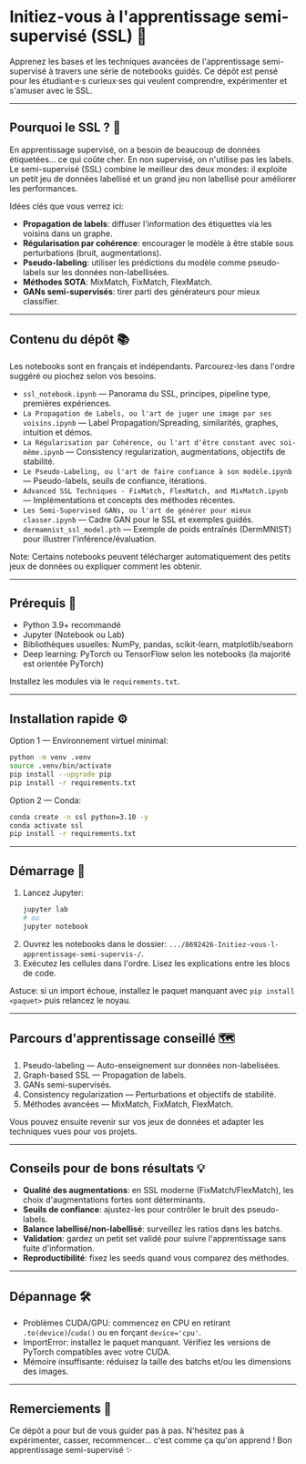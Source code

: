 # Initiez-vous à l'apprentissage semi-supervisé (SSL) 🚀

Apprenez les bases et les techniques avancées de l'apprentissage semi-supervisé à travers une série de notebooks guidés. Ce dépôt est pensé pour les étudiant·e·s curieux·ses qui veulent comprendre, expérimenter et s'amuser avec le SSL.

---

## Pourquoi le SSL ? 🤔

En apprentissage supervisé, on a besoin de beaucoup de données étiquetées… ce qui coûte cher. En non supervisé, on n'utilise pas les labels. Le semi-supervisé (SSL) combine le meilleur des deux mondes: il exploite un petit jeu de données labellisé et un grand jeu non labellisé pour améliorer les performances.

Idées clés que vous verrez ici:
- **Propagation de labels**: diffuser l'information des étiquettes via les voisins dans un graphe.
- **Régularisation par cohérence**: encourager le modèle à être stable sous perturbations (bruit, augmentations).
- **Pseudo-labeling**: utiliser les prédictions du modèle comme pseudo-labels sur les données non-labellisées.
- **Méthodes SOTA**: MixMatch, FixMatch, FlexMatch.
- **GANs semi-supervisés**: tirer parti des générateurs pour mieux classifier.

---

## Contenu du dépôt 📚

Les notebooks sont en français et indépendants. Parcourez-les dans l'ordre suggéré ou piochez selon vos besoins.

- `ssl_notebook.ipynb` — Panorama du SSL, principes, pipeline type, premières expériences.
- `La Propagation de Labels, ou l'art de juger une image par ses voisins.ipynb` — Label Propagation/Spreading, similarités, graphes, intuition et démos.
- `La Régularisation par Cohérence, ou l'art d'être constant avec soi-même.ipynb` — Consistency regularization, augmentations, objectifs de stabilité.
- `Le Pseudo-Labeling, ou l'art de faire confiance à son modèle.ipynb` — Pseudo-labels, seuils de confiance, itérations.
- `Advanced SSL Techniques - FixMatch, FlexMatch, and MixMatch.ipynb` — Implémentations et concepts des méthodes récentes.
- `Les Semi-Supervised GANs, ou l'art de générer pour mieux classer.ipynb` — Cadre GAN pour le SSL et exemples guidés.
- `dermamnist_ssl_model.pth` — Exemple de poids entraînés (DermMNIST) pour illustrer l'inférence/évaluation.

Note: Certains notebooks peuvent télécharger automatiquement des petits jeux de données ou expliquer comment les obtenir.

---

## Prérequis 🧰

- Python 3.9+ recommandé
- Jupyter (Notebook ou Lab)
- Bibliothèques usuelles: NumPy, pandas, scikit-learn, matplotlib/seaborn
- Deep learning: PyTorch ou TensorFlow selon les notebooks (la majorité est orientée PyTorch)

Installez les modules via le `requirements.txt`.

---

## Installation rapide ⚙️

Option 1 — Environnement virtuel minimal:

```bash
python -m venv .venv
source .venv/bin/activate
pip install --upgrade pip
pip install -r requirements.txt
```

Option 2 — Conda:

```bash
conda create -n ssl python=3.10 -y
conda activate ssl
pip install -r requirements.txt
```

---

## Démarrage 🏁

1. Lancez Jupyter:
   ```bash
   jupyter lab
   # ou
   jupyter notebook
   ```
2. Ouvrez les notebooks dans le dossier: `.../8692426-Initiez-vous-l-apprentissage-semi-supervis-/`.
3. Exécutez les cellules dans l'ordre. Lisez les explications entre les blocs de code.

Astuce: si un import échoue, installez le paquet manquant avec `pip install <paquet>` puis relancez le noyau.

---

## Parcours d'apprentissage conseillé 🗺️

1. Pseudo-labeling — Auto-enseignement sur données non-labelisées.
2. Graph-based SSL — Propagation de labels.
3. GANs semi-supervisés.
4. Consistency regularization — Perturbations et objectifs de stabilité.
5. Méthodes avancées — MixMatch, FixMatch, FlexMatch.

Vous pouvez ensuite revenir sur vos jeux de données et adapter les techniques vues pour vos projets.

---

## Conseils pour de bons résultats 💡

- **Qualité des augmentations**: en SSL moderne (FixMatch/FlexMatch), les choix d'augmentations fortes sont déterminants.
- **Seuils de confiance**: ajustez-les pour contrôler le bruit des pseudo-labels.
- **Balance labellisé/non-labellisé**: surveillez les ratios dans les batchs.
- **Validation**: gardez un petit set validé pour suivre l'apprentissage sans fuite d'information.
- **Reproductibilité**: fixez les seeds quand vous comparez des méthodes.

---

## Dépannage 🛠️

- Problèmes CUDA/GPU: commencez en CPU en retirant `.to(device)`/`cuda()` ou en forçant `device='cpu'`.
- ImportError: installez le paquet manquant. Vérifiez les versions de PyTorch compatibles avec votre CUDA.
- Mémoire insuffisante: réduisez la taille des batchs et/ou les dimensions des images.

---

## Remerciements 🙌

Ce dépôt a pour but de vous guider pas à pas. N'hésitez pas à expérimenter, casser, recommencer… c'est comme ça qu'on apprend ! Bon apprentissage semi-supervisé ✨